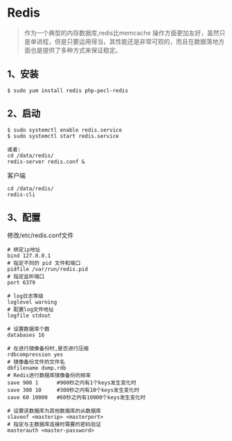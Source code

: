 # Redis
> 作为一个典型的内存数据库,redis比memcache 操作方面更加友好，虽然只是单进程，但是只要运用得当，其性能还是非常可观的，而且在数据落地方面也是提供了多种方式来保证稳定。

## 1、安装

````
$ sudo yum install redis php-pecl-redis
````

## 2、启动

````
$ sudo systemctl enable redis.service
$ sudo systemctl start redis.service

或者:
cd /data/redis/
redis-server redis.conf &
````
客户端
```
cd /data/redis/
redis-cli

```

## 3、配置

修改/etc/redis.conf文件

````
# 绑定ip地址
bind 127.0.0.1
# 指定不同的 pid 文件和端口
pidfile /var/run/redis.pid
# 指定监听端口
port 6379

# log日志等级
loglevel warning
# 配置log文件地址
logfile stdout

# 设置数据库个数
databases 16

# 在进行镜像备份时,是否进行压缩
rdbcompression yes
# 镜像备份文件的文件名
dbfilename dump.rdb
# Redis进行数据库镜像备份的频率
save 900 1      #900秒之内有1个keys发生变化时
save 300 10     #300秒之内有10个keys发生变化时
save 60 10000   #60秒之内有10000个keys发生变化时

# 设置该数据库为其他数据库的从数据库
slaveof <masterip> <masterport>
# 指定与主数据库连接时需要的密码验证
masterauth <master-password>
````
